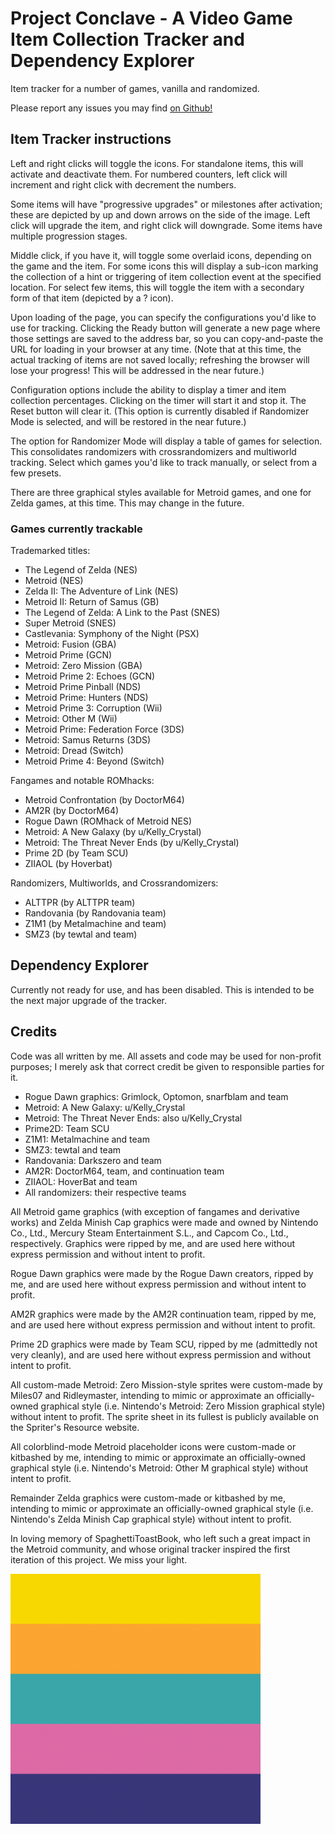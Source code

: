 # Project Conclave - A Video Game Item Collection Tracker and Dependency Explorer
Item tracker for a number of games, vanilla and randomized.

Please report any issues you may find [on Github!](https://github.com/mileswest07/project-conclave/issues)

## Item Tracker instructions

Left and right clicks will toggle the icons. For standalone items, this will activate and deactivate them. For numbered counters, left click will increment and right click with decrement the numbers.

Some items will have "progressive upgrades" or milestones after activation; these are depicted by up and down arrows on the side of the image. Left click will upgrade the item, and right click will downgrade. Some items have multiple progression stages.

Middle click, if you have it, will toggle some overlaid icons, depending on the game and the item. For some icons this will display a sub-icon marking the collection of a hint or triggering of item collection event at the specified location. For select few items, this will toggle the item with a secondary form of that item (depicted by a ? icon).

Upon loading of the page, you can specify the configurations you'd like to use for tracking. Clicking the Ready button will generate a new page where those settings are saved to the address bar, so you can copy-and-paste the URL for loading in your browser at any time. (Note that at this time, the actual tracking of items are not saved locally; refreshing the browser will lose your progress! This will be addressed in the near future.)

Configuration options include the ability to display a timer and item collection percentages. Clicking on the timer will start it and stop it. The Reset button will clear it. (This option is currently disabled if Randomizer Mode is selected, and will be restored in the near future.)

The option for Randomizer Mode will display a table of games for selection. This consolidates randomizers with crossrandomizers and multiworld tracking. Select which games you'd like to track manually, or select from a few presets.

There are three graphical styles available for Metroid games, and one for Zelda games, at this time. This may change in the future.

### Games currently trackable

Trademarked titles:

- The Legend of Zelda (NES)
- Metroid (NES)
- Zelda II: The Adventure of Link (NES)
- Metroid II: Return of Samus (GB)
- The Legend of Zelda: A Link to the Past (SNES)
- Super Metroid (SNES)
- Castlevania: Symphony of the Night (PSX)
- Metroid: Fusion (GBA)
- Metroid Prime (GCN)
- Metroid: Zero Mission (GBA)
- Metroid Prime 2: Echoes (GCN)
- Metroid Prime Pinball (NDS)
- Metroid Prime: Hunters (NDS)
- Metroid Prime 3: Corruption (Wii)
- Metroid: Other M (Wii)
- Metroid Prime: Federation Force (3DS)
- Metroid: Samus Returns (3DS)
- Metroid: Dread (Switch)
- Metroid Prime 4: Beyond (Switch)

Fangames and notable ROMhacks:

- Metroid Confrontation (by DoctorM64)
- AM2R (by DoctorM64)
- Rogue Dawn (ROMhack of Metroid NES)
- Metroid: A New Galaxy (by u/Kelly_Crystal)
- Metroid: The Threat Never Ends (by u/Kelly_Crystal)
- Prime 2D (by Team SCU)
- ZIIAOL (by Hoverbat)

Randomizers, Multiworlds, and Crossrandomizers:

- ALTTPR (by ALTTPR team)
- Randovania (by Randovania team)
- Z1M1 (by Metalmachine and team)
- SMZ3 (by tewtal and team)

## Dependency Explorer

Currently not ready for use, and has been disabled. This is intended to be the next major upgrade of the tracker.

## Credits

Code was all written by me. All assets and code may be used for non-profit purposes; I merely ask that correct credit be given to responsible parties for it.

* Rogue Dawn graphics: Grimlock, Optomon, snarfblam and team
* Metroid: A New Galaxy: u/Kelly_Crystal
* Metroid: The Threat Never Ends: also u/Kelly_Crystal
* Prime2D: Team SCU
* Z1M1: Metalmachine and team
* SMZ3: tewtal and team
* Randovania: Darkszero and team
* AM2R: DoctorM64, team, and continuation team
* ZIIAOL: HoverBat and team
* All randomizers: their respective teams

All Metroid game graphics (with exception of fangames and derivative works) and Zelda Minish Cap graphics were made and owned by Nintendo Co., Ltd., Mercury Steam Entertainment S.L., and Capcom Co., Ltd., respectively. Graphics were ripped by me, and are used here without express permission and without intent to profit.

Rogue Dawn graphics were made by the Rogue Dawn creators, ripped by me, and are used here without express permission and without intent to profit.

AM2R graphics were made by the AM2R continuation team, ripped by me, and are used here without express permission and without intent to profit.

Prime 2D graphics were made by Team SCU, ripped by me (admittedly not very cleanly), and are used here without express permission and without intent to profit.

All custom-made Metroid: Zero Mission-style sprites were custom-made by Miles07 and Ridleymaster, intending to mimic or approximate an officially-owned graphical style (i.e. Nintendo's Metroid: Zero Mission graphical style) without intent to profit. The sprite sheet in its fullest is publicly available on the Spriter's Resource website.

All colorblind-mode Metroid placeholder icons were custom-made or kitbashed by me, intending to mimic or approximate an officially-owned graphical style (i.e. Nintendo's Metroid: Other M graphical style) without intent to profit.

Remainder Zelda graphics were custom-made or kitbashed by me, intending to mimic or approximate an officially-owned graphical style (i.e. Nintendo's Zelda Minish Cap graphical style) without intent to profit.



In loving memory of SpaghettiToastBook, who left such a great impact in the Metroid community, and whose original tracker inspired the first iteration of this project. We miss your light.

![In loving memory of SpaghettiToastBook](images/spaghettitoastbook_icon.png)
